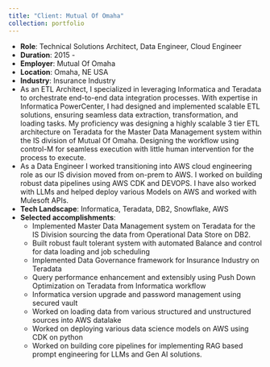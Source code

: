 ```yaml
---
title: "Client: Mutual Of Omaha"
collection: portfolio
---
```


- **Role**: Technical Solutions Architect, Data Engineer, Cloud Engineer
- **Duration**: 2015 -
- **Employer**: Mutual Of Omaha
- **Location**: Omaha, NE USA
- **Industry**: Insurance Industry
- As an ETL Architect, I specialized in leveraging Informatica and Teradata to orchestrate end-to-end data integration processes. With expertise in Informatica PowerCenter, I had designed and implemented scalable ETL solutions, ensuring seamless data extraction, transformation, and loading tasks. My proficiency was designing a highly scalable 3 tier ETL architecture on Teradata for the Master Data Management system within the IS division of Mutual Of Omaha. Designing the workflow using control-M for seamless execution with little human intervention for the process to execute.
- As a Data Engineer I worked transitioning into AWS cloud engineering role as our IS division moved from on-prem to AWS. I worked on building robust data pipelines using AWS CDK and DEVOPS. I have also worked with LLMs and helped deploy various Models on AWS and worked with Mulesoft APIs.
- **Tech Landscape**: Informatica, Teradata, DB2, Snowflake, AWS
- **Selected accomplishments**:
  - Implemented Master Data Management system on Teradata for the IS Division sourcing the data from Operational Data Store on DB2.
  - Built robust fault tolerant system with automated Balance and control for data loading and job scheduling
  - Implemented Data Governance framework for Insurance Industry on Teradata
  - Query performance enhancement and extensibly using Push Down Optimization on Teradata from Informatica workflow
  - Informatica version upgrade and password management using secured vault
  - Worked on loading data from various structured and unstructured sources into AWS datalake
  - Worked on deploying various data science models on AWS using CDK on python
  - Worked on building core pipelines for implementing RAG based prompt engineering for LLMs and Gen AI solutions.

